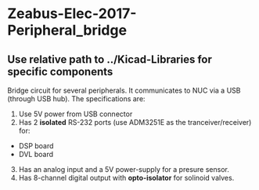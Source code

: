 # Zeabus-Elec-2017-Peripheral_bridge
## Use relative path to ../Kicad-Libraries for specific components
Bridge circuit for several peripherals. It communicates to NUC via a USB (through USB hub). The specifications are:
1. Use 5V power from USB connector
2. Has 2 **isolated** RS-232 ports (use ADM3251E as the tranceiver/receiver) for:
 * DSP board
 * DVL board
3. Has an analog input and a 5V power-supply for a presure sensor.
4. Has 8-channel digital output with **opto-isolator** for solinoid valves.
